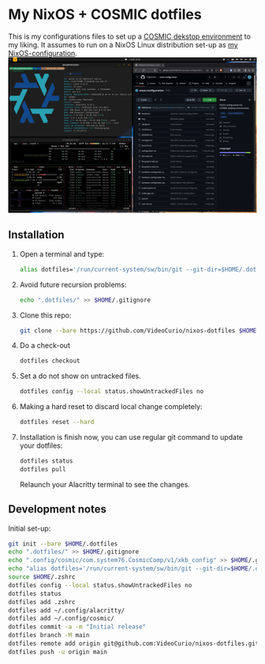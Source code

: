 # My NixOS + COSMIC dotfiles
This is my configurations files to set up a [COSMIC dekstop environment](https://system76.com/cosmic/) to my liking. It assumes to run on a NixOS Linux distribution set-up as [my NixOS-configuration](https://github.com/VideoCurio/nixos-configuration).
![NixOS COSMIC screenshot](https://github.com/VideoCurio/nixos-configuration/blob/master/img/screenshot2.png?raw=true "NixOS with COSMIC DE")

## Installation

1. Open a terminal and type:
   ```bash
   alias dotfiles='/run/current-system/sw/bin/git --git-dir=$HOME/.dotfiles/ --work-tree=$HOME'
   ```
2. Avoid future recursion problems:
   ```bash
   echo ".dotfiles/" >> $HOME/.gitignore
   ```
3. Clone this repo:
   ```bash
   git clone --bare https://github.com/VideoCurio/nixos-dotfiles $HOME/.dotfiles
   ```
4. Do a check-out
   ```bash
   dotfiles checkout
   ```
5. Set a do not show on untracked files.
   ```bash
   dotfiles config --local status.showUntrackedFiles no
   ```
6. Making a hard reset to discard local change completely:
   ```bash
   dotfiles reset --hard
   ```
7. Installation is finish now, you can use regular git command to update your dotfiles:
   ```bash
   dotfiles status
   dotfiles pull
   ```
   Relaunch your Alacritty terminal to see the changes.

## Development notes
Initial set-up:
```bash
git init --bare $HOME/.dotfiles
echo ".dotfiles/" >> $HOME/.gitignore
echo ".config/cosmic/com.system76.CosmicComp/v1/xkb_config" >> $HOME/.gitignore
echo "alias dotfiles='/run/current-system/sw/bin/git --git-dir=$HOME/.dotfiles/ --work-tree=$HOME'" >> $HOME/.zshrc
source $HOME/.zshrc
dotfiles config --local status.showUntrackedFiles no
dotfiles status
dotfiles add .zshrc
dotfiles add ~/.config/alacritty/
dotfiles add ~/.config/cosmic/
dotfiles commit -a -m "Initial release"
dotfiles branch -M main
dotfiles remote add origin git@github.com:VideoCurio/nixos-dotfiles.git
dotfiles push -u origin main
```